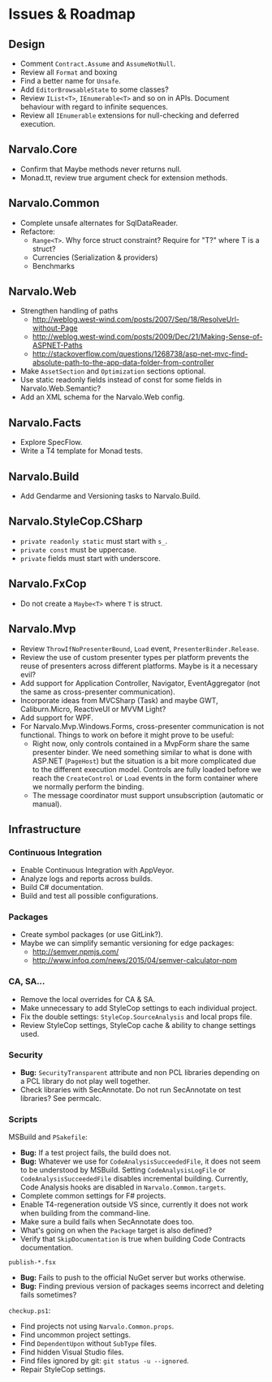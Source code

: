 Issues & Roadmap
================

Design
------

- Comment `Contract.Assume` and `AssumeNotNull`.
- Review all `Format` and boxing
- Find a better name for `Unsafe`.
- Add `EditorBrowsableState` to some classes?
- Review `IList<T>`, `IEnumerable<T>` and so on in APIs. Document behaviour with regard to infinite sequences.
- Review all `IEnumerable` extensions for null-checking and deferred execution.

Narvalo.Core
------------

- Confirm that Maybe methods never returns null.
- Monad.tt, review true argument check for extension methods.

Narvalo.Common
--------------

- Complete unsafe alternates for SqlDataReader.
- Refactore:
  * `Range<T>`. Why force struct constraint? Require for "T?" where T is a struct?
  * Currencies (Serialization & providers)
  * Benchmarks

Narvalo.Web
-----------

- Strengthen handling of paths
  * http://weblog.west-wind.com/posts/2007/Sep/18/ResolveUrl-without-Page
  * http://weblog.west-wind.com/posts/2009/Dec/21/Making-Sense-of-ASPNET-Paths
  * http://stackoverflow.com/questions/1268738/asp-net-mvc-find-absolute-path-to-the-app-data-folder-from-controller
- Make `AssetSection` and `Optimization` sections optional.
- Use static readonly fields instead of const for some fields in Narvalo.Web.Semantic?
- Add an XML schema for the Narvalo.Web config.

Narvalo.Facts
-------------

- Explore SpecFlow.
- Write a T4 template for Monad tests.

Narvalo.Build
-------------

- Add Gendarme and Versioning tasks to Narvalo.Build.

Narvalo.StyleCop.CSharp
-----------------------

- `private readonly static` must start with `s_`.
- `private const` must be uppercase.
- `private` fields must start with underscore.

Narvalo.FxCop
-------------

- Do not create a `Maybe<T>` where `T` is struct.

Narvalo.Mvp
-----------

- Review `ThrowIfNoPresenterBound`, `Load` event, `PresenterBinder.Release`.
- Review the use of custom presenter types per platform prevents the reuse of 
  presenters across different platforms. Maybe is it a necessary evil?
- Add support for Application Controller, Navigator, EventAggregator (not the same 
  as cross-presenter communication).
- Incorporate ideas from MVCSharp (Task) and maybe GWT, Caliburn.Micro, ReactiveUI or MVVM Light?
- Add support for WPF.
- For Narvalo.Mvp.Windows.Forms, cross-presenter communication is not functional. 
  Things to work on before it might prove to be useful:
  * Right now, only controls contained in a MvpForm share the same presenter binder.
    We need something similar to what is done with ASP.NET (`PageHost`) but the situation
    is a bit more complicated due to the different execution model. Controls
    are fully loaded before we reach the `CreateControl` or `Load` events in the form
    container where we normally perform the binding.
  * The message coordinator must support unsubscription (automatic or manual).

Infrastructure
--------------

### Continuous Integration

- Enable Continuous Integration with AppVeyor. 
- Analyze logs and reports across builds.
- Build C# documentation.
- Build and test all possible configurations.

### Packages

- Create symbol packages (or use GitLink?).
- Maybe we can simplify semantic versioning for edge packages:
  * http://semver.npmjs.com/
  * http://www.infoq.com/news/2015/04/semver-calculator-npm

### CA, SA...

- Remove the local overrides for CA & SA.
- Make unnecessary to add StyleCop settings to each individual project.
- Fix the double settings: `StyleCop.SourceAnalysis` and local props file.
- Review StyleCop settings, StyleCop cache & ability to change settings used.

### Security

- **Bug:** `SecurityTransparent` attribute and non PCL libraries depending 
  on a PCL library do not play well together.
- Check libraries with SecAnnotate. Do not run SecAnnotate on test libraries? See permcalc.

### Scripts

MSBuild and `PSakefile`:
- **Bug:** If a test project fails, the build does not.
- **Bug:** Whatever we use for `CodeAnalysisSucceededFile`,
  it does not seem to be understood by MSBuild. Setting `CodeAnalysisLogFile` or
  `CodeAnalysisSucceededFile` disables incremental building. Currently, Code Analysis hooks
  are disabled in `Narvalo.Common.targets`.
- Complete common settings for F# projects.
- Enable T4-regeneration outside VS since, currently it does not work when building from the command-line.
- Make sure a build fails when SecAnnotate does too.
- What's going on when the `Package` target is also defined?
- Verify that `SkipDocumentation` is true when building Code Contracts documentation.

`publish-*.fsx`
- **Bug:** Fails to push to the official NuGet server but works otherwise.
- **Bug:** Finding previous version of packages seems incorrect and deleting fails sometimes?

`checkup.ps1`:
- Find projects not using `Narvalo.Common.props`.
- Find uncommon project settings.
- Find `DependentUpon` without `SubType` files.
- Find hidden Visual Studio files.
- Find files ignored by git: `git status -u --ignored`.
- Repair StyleCop settings.
